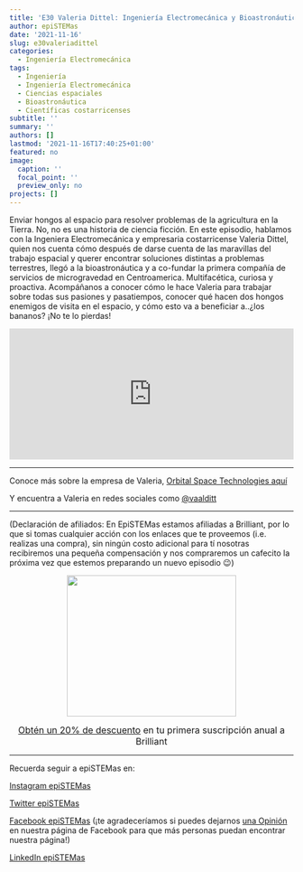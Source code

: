 ```yaml
---
title: 'E30 Valeria Dittel: Ingeniería Electromecánica y Bioastronáutica'
author: epiSTEMas
date: '2021-11-16'
slug: e30valeriadittel
categories:
  - Ingeniería Electromecánica
tags:
  - Ingeniería
  - Ingeniería Electromecánica
  - Ciencias espaciales
  - Bioastronáutica
  - Científicas costarricenses
subtitle: ''
summary: ''
authors: []
lastmod: '2021-11-16T17:40:25+01:00'
featured: no
image:
  caption: ''
  focal_point: ''
  preview_only: no
projects: []
---
```


Enviar hongos al espacio para resolver problemas de la agricultura en la Tierra. No, no es una historia de ciencia ficción. En este episodio, hablamos con la Ingeniera Electromecánica y empresaria costarricense Valeria Dittel, quien nos cuenta cómo después de darse cuenta de las maravillas del trabajo espacial y querer encontrar soluciones distintas a problemas terrestres, llegó a la bioastronáutica y a co-fundar la primera compañía de servicios de microgravedad en Centroamerica. Multifacética, curiosa y proactiva. Acompáñanos a conocer cómo le hace Valeria para trabajar sobre todas sus pasiones y pasatiempos, conocer qué hacen dos hongos enemigos de visita en el espacio, y cómo esto va a beneficiar a..¿los bananos? ¡No te lo pierdas!

<iframe src="https://open.spotify.com/embed/episode/2MYZ0F3luOxOXKHeRiVGj2?utm_source=generator&theme=0" width="100%" height="232" frameBorder="0" allowfullscreen="" allow="autoplay; clipboard-write; encrypted-media; fullscreen; picture-in-picture"></iframe>

- - - - - 

Conoce más sobre la empresa de Valeria, [Orbital Space Technologies aquí](https://www.linkedin.com/company/orbitalspacetech/?originalSubdomain=cr)

Y encuentra a Valeria en redes sociales como [@vaalditt](https://www.instagram.com/vaalditt)

- - - - -

(Declaración de afiliados: En EpiSTEMas estamos afiliadas a Brilliant, por lo que si tomas cualquier acción con los enlaces que te proveemos (i.e. realizas una compra), sin ningún costo adicional para tí nosotras recibiremos una pequeña compensación y nos compraremos un cafecito la próxima vez que estemos preparando un nuevo episodio 😉)

<center>
<a href="https://brilliant.sjv.io/c/2994553/1003364/12858?subId1=epiSTEMas&u=http%3A%2F%2Fbrilliant.org%2Fimpactnetwork%2F%3Firclickid%3D%7Bclickid%7D%26utm_medium%3Daffiliates%26utm_campaign%3D%7Birpid%7D%26utm_source%3D%7Bmp_value1%7D%26utm_content%3D%7Btimestamp%7D_%7Biradtype%7D_%7Biradname%7D%26utm_term%3D%7Bmp_value2%7D" target="_top" id="1003364"><img src="//a.impactradius-go.com/display-ad/12858-1003364" border="0" alt="" width="300" height="250"/></a><img height="0" width="0" src="https://imp.pxf.io/i/2994553/1003364/12858?subId1=epiSTEMas" style="position:absolute;visibility:hidden;" border="1" />


<font size="3"> [Obtén un 20% de descuento](https://brilliant.sjv.io/c/2994553/1003358/12858?subId1=EpiSTEMas&u=http%3A%2F%2Fbrilliant.org%2Fimpactnetwork%2F) en tu primera suscripción anual a Brilliant </font> 
</center>


- - - - -

Recuerda seguir a epiSTEMas en:

[Instagram epiSTEMas](https://www.instagram.com/epistemas/)  

[Twitter epiSTEMas](https://twitter.com/epiSTEMas_Pod)

[Facebook epiSTEMas](https://www.facebook.com/epiSTEMasPod) (¡te agradeceríamos si puedes dejarnos [una Opinión](https://www.facebook.com/epiSTEMasPod/reviews/) en nuestra página de Facebook para que más personas puedan encontrar nuestra página!)

[LinkedIn epiSTEMas](https://www.linkedin.com/company/epistemas-podcast/)

